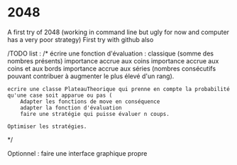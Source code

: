 # 2048
A first try of 2048 (working in command line but ugly for now and computer has a very poor strategy)
First try with github also 

/TODO list : 
/* 
	écrire une fonction d'évaluation :
		classique (somme des nombres présents)
		importance accrue aux coins
		importance accrue aux coins et aux bords
		importance accrue aux séries (nombres consécutifs pouvant contribuer à augmenter le plus élevé d'un rang).


	ecrire une classe PlateauTheorique qui prenne en compte la probabilité qu'une case soit apparue ou pas (
		Adapter les fonctions de move en conséquence
		adapter la fonction d'évaluation
		faire une stratégie qui puisse évaluer n coups.

	Optimiser les stratégies.
*/

Optionnel : faire une interface graphique propre
